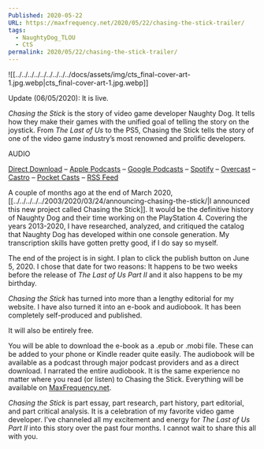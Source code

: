 ```yaml
---
Published: 2020-05-22
URL: https://maxfrequency.net/2020/05/22/chasing-the-stick-trailer/
tags:
  - NaughtyDog_TLOU
  - CtS
permalink: 2020/05/22/chasing-the-stick-trailer/
---
```

![[../../../../../../../../../docs/assets/img/cts_final-cover-art-1.jpg.webp|cts_final-cover-art-1.jpg.webp]]

Update (06/05/2020): It is live.

*Chasing the Stick* is the story of video game developer Naughty Dog. It tells how they make their games with the unified goal of telling the story on the joystick. From *The Last of Us* to the PS5, Chasing the Stick tells the story of one of the video game industry’s most renowned and prolific developers.

AUDIO

[Direct Download](https://maxfrequency.net/wp-content/uploads/2020/05/trailer_final.mp3) – [Apple Podcasts](https://podcasts.apple.com/us/podcast/chasing-the-stick/id1514786123) – [Google Podcasts](https://podcasts.google.com/?feed=aHR0cHM6Ly9tYXhmcmVxdWVuY3kubmV0L2NhdGVnb3J5L3BvZGNhc3QvZmVlZC8%3D) – [Spotify](https://open.spotify.com/show/7Ik7wgJf2psroUSa383hhc) – [Overcast](https://overcast.fm/itunes1514786123) – [Castro](https://castro.fm/itunes/1514786123) – [Pocket Casts](https://pca.st/pk988kcr) – [RSS Feed](https://maxfrequency.net/category/podcast/feed/)

A couple of months ago at the end of March 2020, [[../../../../../2003/2020/03/24/announcing-chasing-the-stick/|I announced this new project called Chasing the Stick]]. It would be the definitive history of Naughty Dog and their time working on the PlayStation 4. Covering the years 2013-2020, I have researched, analyzed, and critiqued the catalog that Naughty Dog has developed within one console generation. My transcription skills have gotten pretty good, if I do say so myself.

The end of the project is in sight. I plan to click the publish button on June 5, 2020. I chose that date for two reasons: It happens to be two weeks before the release of *The Last of Us Part II* and it also happens to be my birthday.

*Chasing the Stick* has turned into more than a lengthy editorial for my website. I have also turned it into an e-book and audiobook. It has been completely self-produced and published.

It will also be entirely free.

You will be able to download the e-book as a .epub or .mobi file. These can be added to your phone or Kindle reader quite easily. The audiobook will be available as a podcast through major podcast providers and as a direct download. I narrated the entire audiobook. It is the same experience no matter where you read (or listen) to Chasing the Stick. Everything will be available on [MaxFrequency.net](https://www.maxfrequency.net).

*Chasing the Stick* is part essay, part research, part history, part editorial, and part critical analysis. It is a celebration of my favorite video game developer. I’ve channeled all my excitement and energy for *The Last of Us Part II* into this story over the past four months. I cannot wait to share this all with you.
